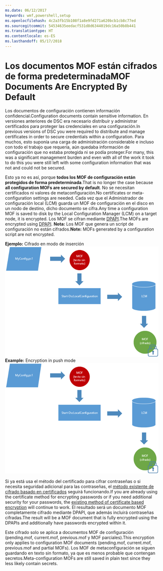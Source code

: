 ```yaml
---
ms.date: 06/12/2017
keywords: wmf,powershell,setup
ms.openlocfilehash: 4c2a3fb15b108f1a8e9fd271a620bcb1cb8c77ed
ms.sourcegitcommit: 54534635eedacf531d8d6344019dc16a50b8b441
ms.translationtype: HT
ms.contentlocale: es-ES
ms.lasthandoff: 05/17/2018
---
```

# <a name="mof-documents-are-encrypted-by-default"></a><span data-ttu-id="45959-102">Los documentos MOF están cifrados de forma predeterminada</span><span class="sxs-lookup"><span data-stu-id="45959-102">MOF Documents Are Encrypted By Default</span></span>

<span data-ttu-id="45959-103">Los documentos de configuración contienen información confidencial.</span><span class="sxs-lookup"><span data-stu-id="45959-103">Configuration documents contain sensitive information.</span></span> <span data-ttu-id="45959-104">En versiones anteriores de DSC era necesario distribuir y administrar certificados para proteger las credenciales en una configuración.</span><span class="sxs-lookup"><span data-stu-id="45959-104">In previous versions of DSC you were required to distribute and manage certificates in order to secure credentials within a configuration.</span></span> <span data-ttu-id="45959-105">Para muchos, esto suponía una carga de administración considerable e incluso con todo el trabajo que requería, aún quedaba información de configuración que no estaba protegida ni se podía proteger.</span><span class="sxs-lookup"><span data-stu-id="45959-105">For many, this was a significant management burden and even with all of the work it took to do this you were still left with some configuration information that was not and could not be secured.</span></span>

<span data-ttu-id="45959-106">Esto ya no es así, porque **todos los MOF de configuración están protegidos de forma predeterminada**.</span><span class="sxs-lookup"><span data-stu-id="45959-106">That is no longer the case because **all configuration MOFs are secured by default**.</span></span> <span data-ttu-id="45959-107">No se necesitan certificados ni valores de metaconfiguración.</span><span class="sxs-lookup"><span data-stu-id="45959-107">No certificates or meta-configuration settings are needed.</span></span> <span data-ttu-id="45959-108">Cada vez que el Administrador de configuración local (LCM) guarda un MOF de configuración en el disco en un nodo de destino, dicho documento se cifra.</span><span class="sxs-lookup"><span data-stu-id="45959-108">Any time a configuration MOF is saved to disk by the Local Configuration Manager (LCM) on a target node, it is encrypted.</span></span> <span data-ttu-id="45959-109">Los MOF se cifran mediante [DPAPI](https://msdn.microsoft.com/library/ms995355.aspx).</span><span class="sxs-lookup"><span data-stu-id="45959-109">The MOFs are encrypted using [DPAPI](https://msdn.microsoft.com/library/ms995355.aspx).</span></span> <span data-ttu-id="45959-110">**Nota:** Los MOF que genera un script de configuración no están cifrados.</span><span class="sxs-lookup"><span data-stu-id="45959-110">**Note:** MOFs generated by a configuration script are not encrypted.</span></span>

<span data-ttu-id="45959-111">**Ejemplo:** Cifrado en modo de inserción ![Cifrado de MOF](../images/MOF_Encryption.jpg)</span><span class="sxs-lookup"><span data-stu-id="45959-111">**Example:** Encryption in push mode ![MOF Encryption](../images/MOF_Encryption.jpg)</span></span>

<span data-ttu-id="45959-112">Si ya está usa el método del certificado para cifrar contraseñas o si necesita seguridad adicional para las contraseñas, el [método existente de cifrado basado en certificados](https://msdn.microsoft.com/powershell/dsc/securemof) seguirá funcionando.</span><span class="sxs-lookup"><span data-stu-id="45959-112">If you are already using the certificate method for encrypting passwords or if you need additional security for your passwords, the [existing method of certificate based encryption](https://msdn.microsoft.com/powershell/dsc/securemof) will continue to work.</span></span> <span data-ttu-id="45959-113">El resultado será un documento MOF completamente cifrado mediante DPAPI, que además incluirá contraseñas cifradas.</span><span class="sxs-lookup"><span data-stu-id="45959-113">The result will be a MOF document that is fully encrypted using the DPAPIs and additionally have passwords encrypted within it.</span></span>

<span data-ttu-id="45959-114">Este cifrado solo se aplica a documentos MOF de configuración (pending.mof, current.mof, previous.mof y MOF parciales).</span><span class="sxs-lookup"><span data-stu-id="45959-114">This encryption only applies to configuration MOF documents (pending.mof, current.mof, previous.mof and partial MOFs).</span></span> <span data-ttu-id="45959-115">Los MOF de metaconfiguración se siguen guardando en texto sin formato, ya que es menos probable que contengan secretos.</span><span class="sxs-lookup"><span data-stu-id="45959-115">Meta-configuration MOFs are still saved in plain text since they less likely contain secrets.</span></span>
